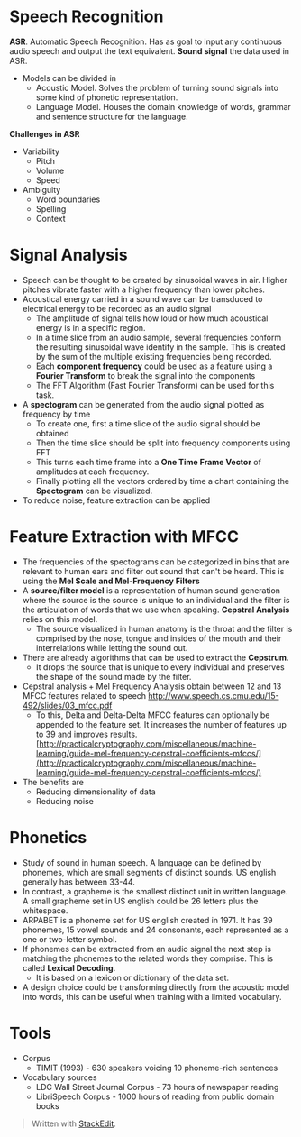 
# Speech Recognition

**ASR**. Automatic Speech Recognition. Has as goal to input any continuous audio speech and output the text equivalent.
**Sound signal** the data used in ASR.
- Models can be divided in 
	- Acoustic Model. Solves the problem of turning sound signals into some kind of phonetic representation.
	- Language Model. Houses the domain knowledge of words, grammar and sentence structure for the language.

**Challenges in ASR**
- Variability
	- Pitch 
	- Volume
	- Speed
- Ambiguity
	- Word boundaries
	- Spelling
	- Context

# Signal Analysis

- Speech can be thought to be created by sinusoidal waves in air. Higher pitches vibrate faster with a higher frequency than lower pitches.
- Acoustical energy carried in a sound wave can be transduced to electrical energy to be recorded as an audio signal
	- The amplitude of signal tells how loud or how much acoustical energy is in a specific region.
	- In a time slice from an audio sample, several frequencies conform the resulting sinusoidal wave identify in the sample. This is created by the sum of the multiple existing frequencies being recorded. 
	- Each **component frequency** could be used as a feature using a **Fourier Transform** to break the signal into the components
	- The FFT Algorithm (Fast Fourier Transform) can be used for this task.
- A **spectogram** can be generated from the audio signal plotted as frequency by time
	- To create one, first a time slice of the audio signal should be obtained
	- Then the time slice should be split into frequency components using FFT
	- This turns each time frame into a **One Time Frame Vector** of amplitudes at each frequency.
	- Finally plotting all the vectors ordered by time a chart containing the **Spectogram** can be visualized.
- To reduce noise, feature extraction can be applied 

# Feature Extraction with MFCC

- The frequencies of the spectograms can be categorized in bins that are relevant to human ears and filter out sound that can't be heard. This is using the **Mel Scale and Mel-Frequency Filters**
- A **source/filter model**  is a representation of human sound generation where the source is the source is unique to an individual and the filter is the articulation of words that we use when speaking. **Cepstral Analysis** relies on this model.
	- The source visualized in human anatomy is the throat and the filter is comprised by the nose, tongue and insides of the mouth and their interrelations while letting the sound out.
- There are already algorithms that can be used to extract the **Cepstrum**.
	- It drops the source that is unique to every individual and preserves the shape of the sound made by the filter.
- Cepstral analysis + Mel Frequency Analysis obtain between 12 and 13 MFCC features related to speech http://www.speech.cs.cmu.edu/15-492/slides/03_mfcc.pdf
	- To this, Delta and Delta-Delta MFCC features can optionally be appended to the feature set. It increases the number of features up to 39 and improves results. [http://practicalcryptography.com/miscellaneous/machine-learning/guide-mel-frequency-cepstral-coefficients-mfccs/](http://practicalcryptography.com/miscellaneous/machine-learning/guide-mel-frequency-cepstral-coefficients-mfccs/)
- The benefits are
	- Reducing dimensionality of data
	- Reducing noise

# Phonetics
- Study of sound in human speech. A language can be defined by phonemes, which are small segments of distinct sounds. US english generally has between 33-44.
- In contrast, a grapheme is the smallest distinct unit in written language. A small grapheme set in US english could be 26 letters plus the whitespace.
- ARPABET is a phoneme set for US english created in 1971. It has 39 phonemes, 15 vowel sounds and 24 consonants, each represented as a one or two-letter symbol.
- If phonemes can be extracted from an audio signal the next step is matching the phonemes to the related words they comprise. This is called **Lexical Decoding**.
	- It is based on a lexicon or dictionary of the data set.
- A design choice could be transforming directly from the acoustic model into words, this can be useful when training with a limited vocabulary.

# Tools
- Corpus 
	- TIMIT (1993) - 630 speakers voicing 10 phoneme-rich sentences
- Vocabulary sources
	- LDC Wall Street Journal Corpus - 73 hours of newspaper reading
	- LibriSpeech Corpus  - 1000 hours of reading from public domain books

> Written with [StackEdit](https://stackedit.io/).
<!--stackedit_data:
eyJoaXN0b3J5IjpbODE4OTM3MDUxLDkyMTI4NjU1MSwtMTQ0Nj
E4MTQ1NSwxOTU4MDM5NzAsNDE1MzU0MDM3LDIwMDc2NTA0NTBd
fQ==
-->